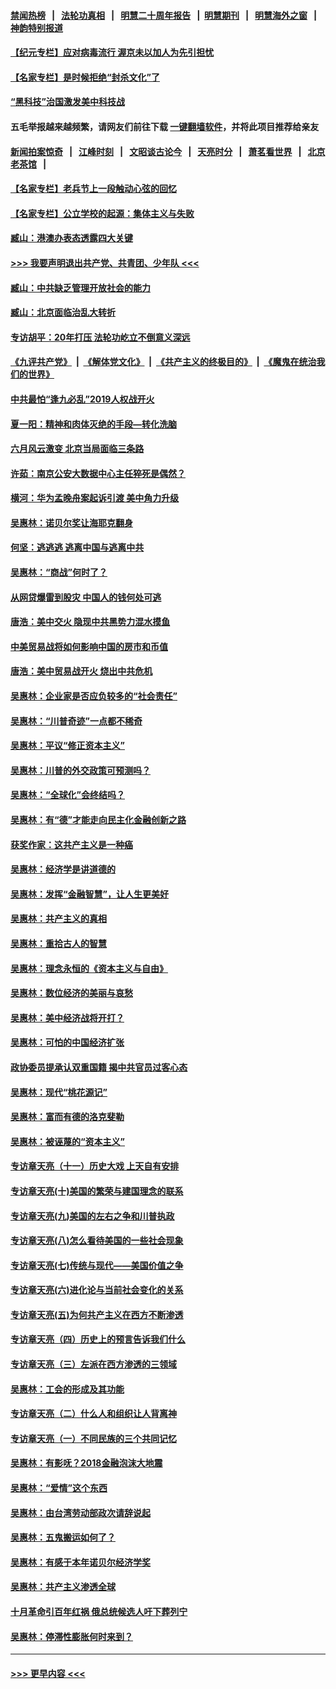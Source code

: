 #### [禁闻热榜](热点新闻.md?=0)  &nbsp;&nbsp;|&nbsp;&nbsp; [法轮功真相](https://github.com/gfw-breaker/truth/blob/master/README.md?=0) &nbsp;&nbsp;|&nbsp;&nbsp; [明慧二十周年报告](https://github.com/gfw-breaker/mh-reports/blob/master/README.md?=0) &nbsp;&nbsp;|&nbsp;&nbsp;[明慧期刊](https://github.com/gfw-breaker/mh-qikan) &nbsp;&nbsp;|&nbsp;&nbsp; [明慧海外之窗](https://github.com/gfw-breaker/mh-news/blob/master/README.md?=0) &nbsp;&nbsp;|&nbsp;&nbsp; [神韵特别报道](https://github.com/gfw-breaker/mh-news/blob/master/shenyun.md?=0)
#### [【纪元专栏】应对病毒流行 渥京未以加人为先引担忧](../pages/nsc423/n11875714.md?t=03161102) 
#### [【名家专栏】是时候拒绝“封杀文化”了](../pages/nsc423/n11814093.md?t=03161102) 
#### [“黑科技”治国激发美中科技战](../pages/nsc423/n11638056.md?t=03161102) 
#### 五毛举报越来越频繁，请网友们前往下载 [一键翻墙软件](https://github.com/gfw-breaker/ssr-accounts)，并将此项目推荐给亲友
#### [新闻拍案惊奇](https://github.com/gfw-breaker/banned-news/blob/master/pages/link4.md) &nbsp;&nbsp;|&nbsp;&nbsp; [江峰时刻](https://github.com/gfw-breaker/banned-news/blob/master/pages/link4.md) &nbsp;&nbsp;|&nbsp;&nbsp; [文昭谈古论今](https://github.com/gfw-breaker/banned-news/blob/master/pages/link4.md) &nbsp;&nbsp;|&nbsp;&nbsp; [天亮时分](https://github.com/gfw-breaker/banned-news/blob/master/pages/link4.md) &nbsp;&nbsp;|&nbsp;&nbsp; [萧茗看世界](https://github.com/gfw-breaker/banned-news/blob/master/pages/link4.md) &nbsp;&nbsp;|&nbsp;&nbsp; [北京老茶馆](https://github.com/gfw-breaker/banned-news/blob/master/pages/link4.md) &nbsp;&nbsp;|&nbsp;&nbsp; 
#### [【名家专栏】老兵节上一段触动心弦的回忆](../pages/nsc423/n11646016.md?t=03161102) 
#### [【名家专栏】公立学校的起源：集体主义与失败](../pages/nsc423/n11601833.md?t=03161102) 
#### [臧山：港澳办表态透露四大关键](../pages/nsc423/n11421628.md?t=03161102) 
#### [>>> 我要声明退出共产党、共青团、少年队 <<<](https://github.com/begood0513/goodnews/blob/master/quit/letter.md) 
#### [臧山：中共缺乏管理开放社会的能力](../pages/nsc423/n11407457.md?t=03161102) 
#### [臧山：北京面临治乱大转折](../pages/nsc423/n11406895.md?t=03161102) 
#### [专访胡平：20年打压 法轮功屹立不倒意义深远](../pages/nsc423/n11398800.md?t=03161102) 
#### [《九评共产党》](https://github.com/begood0513/9ping.md/blob/master/README.md) &nbsp;|&nbsp; [《解体党文化》](../../../../jtdwh.md/blob/master/README.md)  &nbsp;|&nbsp; [《共产主义的终极目的》](../../../../gczydzjmd.md/blob/master/README.md) &nbsp;|&nbsp; [《魔鬼在统治我们的世界》](../../../../mgztzwmdsj.md/blob/master/README.md) 
#### [中共最怕“逢九必乱”2019人权战开火](../pages/nsc423/n11385248.md?t=03161102) 
#### [夏一阳：精神和肉体灭绝的手段—转化洗脑](../pages/nsc423/n11368250.md?t=03161102) 
#### [六月风云激变 北京当局面临三条路](../pages/nsc423/n11313668.md?t=03161102) 
#### [许茹：南京公安大数据中心主任猝死是偶然？](../pages/nsc423/n11064744.md?t=03161102) 
#### [横河：华为孟晚舟案起诉引渡 美中角力升级](../pages/nsc423/n11027230.md?t=03161102) 
#### [吴惠林：诺贝尔奖让海耶克翻身](../pages/nsc423/n10890049.md?t=03161102) 
#### [何坚：逃逃逃 逃离中国与逃离中共](../pages/nsc423/n10592891.md?t=03161102) 
#### [吴惠林：“商战”何时了？](../pages/nsc423/n10573558.md?t=03161102) 
#### [从网贷爆雷到股灾 中国人的钱何处可逃](../pages/nsc423/n10572800.md?t=03161102) 
#### [唐浩：美中交火 隐现中共黑势力混水摸鱼](../pages/nsc423/n10544040.md?t=03161102) 
#### [中美贸易战将如何影响中国的房市和币值](../pages/nsc423/n10543697.md?t=03161102) 
#### [唐浩：美中贸易战开火 烧出中共危机](../pages/nsc423/n10540126.md?t=03161102) 
#### [吴惠林：企业家是否应负较多的“社会责任”](../pages/nsc423/n10535022.md?t=03161102) 
#### [吴惠林：“川普奇迹”一点都不稀奇](../pages/nsc423/n10512808.md?t=03161102) 
#### [吴惠林：平议“修正资本主义”](../pages/nsc423/n10495724.md?t=03161102) 
#### [吴惠林：川普的外交政策可预测吗？](../pages/nsc423/n10462387.md?t=03161102) 
#### [吴惠林：“全球化”会终结吗？](../pages/nsc423/n10452838.md?t=03161102) 
#### [吴惠林：有“德”才能走向民主化金融创新之路](../pages/nsc423/n10432292.md?t=03161102) 
#### [获奖作家：这共产主义是一种癌](../pages/nsc423/n10431541.md?t=03161102) 
#### [吴惠林：经济学是讲道德的](../pages/nsc423/n10398014.md?t=03161102) 
#### [吴惠林：发挥“金融智慧”，让人生更美好](../pages/nsc423/n10375019.md?t=03161102) 
#### [吴惠林：共产主义的真相](../pages/nsc423/n10351394.md?t=03161102) 
#### [吴惠林：重拾古人的智慧](../pages/nsc423/n10337691.md?t=03161102) 
#### [吴惠林：理念永恒的《资本主义与自由》](../pages/nsc423/n10316274.md?t=03161102) 
#### [吴惠林：数位经济的美丽与哀愁](../pages/nsc423/n10292946.md?t=03161102) 
#### [吴惠林：美中经济战将开打？](../pages/nsc423/n10258825.md?t=03161102) 
#### [吴惠林：可怕的中国经济扩张](../pages/nsc423/n10219147.md?t=03161102) 
#### [政协委员提承认双重国籍 揭中共官员过客心态](../pages/nsc423/n10208809.md?t=03161102) 
#### [吴惠林：现代“桃花源记”](../pages/nsc423/n10185234.md?t=03161102) 
#### [吴惠林：富而有德的洛克斐勒](../pages/nsc423/n10142264.md?t=03161102) 
#### [吴惠林：被诬蔑的“资本主义”](../pages/nsc423/n10124816.md?t=03161102) 
#### [专访章天亮（十一）历史大戏 上天自有安排](../pages/nsc423/n10094905.md?t=03161102) 
#### [专访章天亮(十)美国的繁荣与建国理念的联系](../pages/nsc423/n10094899.md?t=03161102) 
#### [专访章天亮(九)美国的左右之争和川普执政](../pages/nsc423/n10094889.md?t=03161102) 
#### [专访章天亮(八)怎么看待美国的一些社会现象](../pages/nsc423/n10094857.md?t=03161102) 
#### [专访章天亮(七)传统与现代——美国价值之争](../pages/nsc423/n10093140.md?t=03161102) 
#### [专访章天亮(六)进化论与当前社会变化的关系](../pages/nsc423/n10092036.md?t=03161102) 
#### [专访章天亮(五)为何共产主义在西方不断渗透](../pages/nsc423/n10083620.md?t=03161102) 
#### [专访章天亮（四）历史上的预言告诉我们什么](../pages/nsc423/n10083606.md?t=03161102) 
#### [专访章天亮（三）左派在西方渗透的三领域](../pages/nsc423/n10081115.md?t=03161102) 
#### [吴惠林：工会的形成及其功能](../pages/nsc423/n10080633.md?t=03161102) 
#### [专访章天亮（二）什么人和组织让人背离神](../pages/nsc423/n10076637.md?t=03161102) 
#### [专访章天亮（一）不同民族的三个共同记忆](../pages/nsc423/n10074188.md?t=03161102) 
#### [吴惠林：有影呒？2018金融泡沫大地震](../pages/nsc423/n10040534.md?t=03161102) 
#### [吴惠林：“爱情”这个东西](../pages/nsc423/n10019423.md?t=03161102) 
#### [吴惠林：由台湾劳动部政次请辞说起](../pages/nsc423/n9979679.md?t=03161102) 
#### [吴惠林：五鬼搬运如何了？](../pages/nsc423/n9925338.md?t=03161102) 
#### [吴惠林：有感于本年诺贝尔经济学奖](../pages/nsc423/n9871883.md?t=03161102) 
#### [吴惠林：共产主义渗透全球](../pages/nsc423/n9812748.md?t=03161102) 
#### [十月革命引百年红祸 俄总统候选人吁下葬列宁](../pages/nsc423/n9810182.md?t=03161102) 
#### [吴惠林：停滞性膨胀何时来到？](../pages/nsc423/n9764136.md?t=03161102) 

----
#### [ >>> 更早内容 <<< ](../indexes/nsc423-earlier.md)
